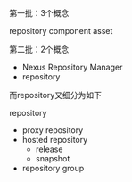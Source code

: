
第一批：3个概念

repository
component
asset

第二批：2个概念

- Nexus Repository Manager
- repository

而repository又细分为如下  

repository
- proxy repository
- hosted repository
    - release
    - snapshot
- repository group